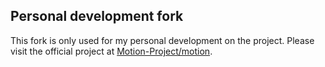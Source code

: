 ## Personal development fork
This fork is only used for my personal development on the project.
Please visit the official project at [Motion-Project/motion](https://github.com/Motion-Project/motion).
